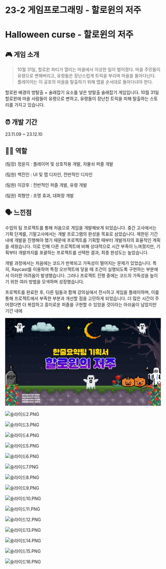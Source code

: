 # 23-2 게임프로그래밍 - 할로윈의 저주

# **Halloween curse - 할로윈의 저주**

## 🎮 게임 소개

> 10월 31일, 할로윈 파티가 열리는 마을에서 이상한 일이 벌어졌다. 마을 주민들이 유령으로 변해버리고, 유령들은 장난스럽게 트릭을 부리며 마을을 돌아다닌다. 플레이어는 이 공포의 마을을 탈출하기 위해 맵을 순서대로 돌아다녀야 한다.
> 

할로윈 배경의 방탈출 + 술래잡기 요소를 넣은 방탈출 술래잡기 게임입니다. 10월 31일 할로윈에 마을 사람들이 유령으로 변하고, 유령들이 장난친 트릭을 피해 탈출하는 스토리를 가지고 있습니다.

## ⏰ 개발 기간

23.11.09 ~ 23.12.10

## 👩‍💻 역할

(팀장) 정윤지 : 플레이어 및 상호작용 개발, 자물쇠 퍼즐 개발

(팀원) 백진인 : UI 및 맵 디자인, 전반적인 디자인

(팀원) 이강후 : 전반적인 퍼즐 개발, 유령 개발

(팀원) 최형안 : 조명 효과, 대화창 개발

## 🗣️ 느낀점

수업의 팀 프로젝트를 통해 처음으로 게임을 개발해보게 되었습니다. 중간 고사에서는 기획 단계를, 기말고사에서는 개발 프로그램의 완성을 목표로 삼았습니다. 제한된 기간 내에 개발을 진행해야 했기 때문에 프로젝트를 기획할 때부터 개발까지의 효율적인 계획을 세웠습니다. 이로 인해 다른 프로젝트에 비해 상대적으로 시간 부족이 느껴졌지만, 기획부터 개발까지를 포괄하는 프로젝트를 선택한 결과, 최종 완성도는 높았습니다. 

개발 과정에서는 처음에는 코드가 반복되고 가독성이 떨어지는 문제가 있었습니다. 특히, Raycast를 이용하여 특정 오브젝트에 닿을 때 조건이 실행되도록 구현하는 부분에서 이러한 어려움이 발생했습니다. 그러나 프로젝트 진행 중에는 코드의 가독성을 높이기 위한 여러 방법을 모색하며 성장했습니다.

프로젝트를 완료한 후, 다른 팀들과 함께 강의실에서 전시하고 게임을 플레이하며, 이를 통해 프로젝트에서 부족한 부분과 개선할 점을 고민하게 되었습니다. 더 많은 시간이 주어졌다면 더 복잡하고 흥미로운 퍼즐을 구현할 수 있었을 것이라는 아쉬움이 남았지만 기간 내에 

![슬라이드1.PNG](https://github.com/Yj621/Halloween-curse/blob/newmain/23-2%20%E1%84%80%E1%85%A6%E1%84%8B%E1%85%B5%E1%86%B7%E1%84%91%E1%85%B3%E1%84%85%E1%85%A9%E1%84%80%E1%85%B3%E1%84%85%E1%85%A2%E1%84%86%E1%85%B5%E1%86%BC%20-%20%E1%84%92%E1%85%A1%E1%86%AF%E1%84%85%E1%85%A9%E1%84%8B%E1%85%B1%E1%86%AB%E1%84%8B%E1%85%B4%20%E1%84%8C%E1%85%A5%E1%84%8C%E1%85%AE/img_00.png)

![슬라이드2.PNG](23-2%20%E1%84%80%E1%85%A6%E1%84%8B%E1%85%B5%E1%86%B7%E1%84%91%E1%85%B3%E1%84%85%E1%85%A9%E1%84%80%E1%85%B3%E1%84%85%E1%85%A2%E1%84%86%E1%85%B5%E1%86%BC%20-%20%E1%84%92%E1%85%A1%E1%86%AF%E1%84%85%E1%85%A9%E1%84%8B%E1%85%B1%E1%86%AB%E1%84%8B%E1%85%B4%20%E1%84%8C%E1%85%A5%E1%84%8C%E1%85%AE%20c3fba4c5e8914328a6949798657e271e/%25EC%258A%25AC%25EB%259D%25BC%25EC%259D%25B4%25EB%2593%259C2.png)

![슬라이드3.PNG](23-2%20%E1%84%80%E1%85%A6%E1%84%8B%E1%85%B5%E1%86%B7%E1%84%91%E1%85%B3%E1%84%85%E1%85%A9%E1%84%80%E1%85%B3%E1%84%85%E1%85%A2%E1%84%86%E1%85%B5%E1%86%BC%20-%20%E1%84%92%E1%85%A1%E1%86%AF%E1%84%85%E1%85%A9%E1%84%8B%E1%85%B1%E1%86%AB%E1%84%8B%E1%85%B4%20%E1%84%8C%E1%85%A5%E1%84%8C%E1%85%AE%20c3fba4c5e8914328a6949798657e271e/%25EC%258A%25AC%25EB%259D%25BC%25EC%259D%25B4%25EB%2593%259C3.png)

![슬라이드4.PNG](23-2%20%E1%84%80%E1%85%A6%E1%84%8B%E1%85%B5%E1%86%B7%E1%84%91%E1%85%B3%E1%84%85%E1%85%A9%E1%84%80%E1%85%B3%E1%84%85%E1%85%A2%E1%84%86%E1%85%B5%E1%86%BC%20-%20%E1%84%92%E1%85%A1%E1%86%AF%E1%84%85%E1%85%A9%E1%84%8B%E1%85%B1%E1%86%AB%E1%84%8B%E1%85%B4%20%E1%84%8C%E1%85%A5%E1%84%8C%E1%85%AE%20c3fba4c5e8914328a6949798657e271e/%25EC%258A%25AC%25EB%259D%25BC%25EC%259D%25B4%25EB%2593%259C4.png)

![슬라이드5.PNG](23-2%20%E1%84%80%E1%85%A6%E1%84%8B%E1%85%B5%E1%86%B7%E1%84%91%E1%85%B3%E1%84%85%E1%85%A9%E1%84%80%E1%85%B3%E1%84%85%E1%85%A2%E1%84%86%E1%85%B5%E1%86%BC%20-%20%E1%84%92%E1%85%A1%E1%86%AF%E1%84%85%E1%85%A9%E1%84%8B%E1%85%B1%E1%86%AB%E1%84%8B%E1%85%B4%20%E1%84%8C%E1%85%A5%E1%84%8C%E1%85%AE%20c3fba4c5e8914328a6949798657e271e/%25EC%258A%25AC%25EB%259D%25BC%25EC%259D%25B4%25EB%2593%259C5.png)

![슬라이드6.PNG](23-2%20%E1%84%80%E1%85%A6%E1%84%8B%E1%85%B5%E1%86%B7%E1%84%91%E1%85%B3%E1%84%85%E1%85%A9%E1%84%80%E1%85%B3%E1%84%85%E1%85%A2%E1%84%86%E1%85%B5%E1%86%BC%20-%20%E1%84%92%E1%85%A1%E1%86%AF%E1%84%85%E1%85%A9%E1%84%8B%E1%85%B1%E1%86%AB%E1%84%8B%E1%85%B4%20%E1%84%8C%E1%85%A5%E1%84%8C%E1%85%AE%20c3fba4c5e8914328a6949798657e271e/%25EC%258A%25AC%25EB%259D%25BC%25EC%259D%25B4%25EB%2593%259C6.png)

![슬라이드7.PNG](23-2%20%E1%84%80%E1%85%A6%E1%84%8B%E1%85%B5%E1%86%B7%E1%84%91%E1%85%B3%E1%84%85%E1%85%A9%E1%84%80%E1%85%B3%E1%84%85%E1%85%A2%E1%84%86%E1%85%B5%E1%86%BC%20-%20%E1%84%92%E1%85%A1%E1%86%AF%E1%84%85%E1%85%A9%E1%84%8B%E1%85%B1%E1%86%AB%E1%84%8B%E1%85%B4%20%E1%84%8C%E1%85%A5%E1%84%8C%E1%85%AE%20c3fba4c5e8914328a6949798657e271e/%25EC%258A%25AC%25EB%259D%25BC%25EC%259D%25B4%25EB%2593%259C7.png)

![슬라이드8.PNG](23-2%20%E1%84%80%E1%85%A6%E1%84%8B%E1%85%B5%E1%86%B7%E1%84%91%E1%85%B3%E1%84%85%E1%85%A9%E1%84%80%E1%85%B3%E1%84%85%E1%85%A2%E1%84%86%E1%85%B5%E1%86%BC%20-%20%E1%84%92%E1%85%A1%E1%86%AF%E1%84%85%E1%85%A9%E1%84%8B%E1%85%B1%E1%86%AB%E1%84%8B%E1%85%B4%20%E1%84%8C%E1%85%A5%E1%84%8C%E1%85%AE%20c3fba4c5e8914328a6949798657e271e/%25EC%258A%25AC%25EB%259D%25BC%25EC%259D%25B4%25EB%2593%259C8.png)

![슬라이드9.PNG](23-2%20%E1%84%80%E1%85%A6%E1%84%8B%E1%85%B5%E1%86%B7%E1%84%91%E1%85%B3%E1%84%85%E1%85%A9%E1%84%80%E1%85%B3%E1%84%85%E1%85%A2%E1%84%86%E1%85%B5%E1%86%BC%20-%20%E1%84%92%E1%85%A1%E1%86%AF%E1%84%85%E1%85%A9%E1%84%8B%E1%85%B1%E1%86%AB%E1%84%8B%E1%85%B4%20%E1%84%8C%E1%85%A5%E1%84%8C%E1%85%AE%20c3fba4c5e8914328a6949798657e271e/%25EC%258A%25AC%25EB%259D%25BC%25EC%259D%25B4%25EB%2593%259C9.png)

![슬라이드10.PNG](23-2%20%E1%84%80%E1%85%A6%E1%84%8B%E1%85%B5%E1%86%B7%E1%84%91%E1%85%B3%E1%84%85%E1%85%A9%E1%84%80%E1%85%B3%E1%84%85%E1%85%A2%E1%84%86%E1%85%B5%E1%86%BC%20-%20%E1%84%92%E1%85%A1%E1%86%AF%E1%84%85%E1%85%A9%E1%84%8B%E1%85%B1%E1%86%AB%E1%84%8B%E1%85%B4%20%E1%84%8C%E1%85%A5%E1%84%8C%E1%85%AE%20c3fba4c5e8914328a6949798657e271e/%25EC%258A%25AC%25EB%259D%25BC%25EC%259D%25B4%25EB%2593%259C10.png)

![슬라이드11.PNG](23-2%20%E1%84%80%E1%85%A6%E1%84%8B%E1%85%B5%E1%86%B7%E1%84%91%E1%85%B3%E1%84%85%E1%85%A9%E1%84%80%E1%85%B3%E1%84%85%E1%85%A2%E1%84%86%E1%85%B5%E1%86%BC%20-%20%E1%84%92%E1%85%A1%E1%86%AF%E1%84%85%E1%85%A9%E1%84%8B%E1%85%B1%E1%86%AB%E1%84%8B%E1%85%B4%20%E1%84%8C%E1%85%A5%E1%84%8C%E1%85%AE%20c3fba4c5e8914328a6949798657e271e/%25EC%258A%25AC%25EB%259D%25BC%25EC%259D%25B4%25EB%2593%259C11.png)

![슬라이드12.PNG](23-2%20%E1%84%80%E1%85%A6%E1%84%8B%E1%85%B5%E1%86%B7%E1%84%91%E1%85%B3%E1%84%85%E1%85%A9%E1%84%80%E1%85%B3%E1%84%85%E1%85%A2%E1%84%86%E1%85%B5%E1%86%BC%20-%20%E1%84%92%E1%85%A1%E1%86%AF%E1%84%85%E1%85%A9%E1%84%8B%E1%85%B1%E1%86%AB%E1%84%8B%E1%85%B4%20%E1%84%8C%E1%85%A5%E1%84%8C%E1%85%AE%20c3fba4c5e8914328a6949798657e271e/%25EC%258A%25AC%25EB%259D%25BC%25EC%259D%25B4%25EB%2593%259C12.png)

![슬라이드13.PNG](23-2%20%E1%84%80%E1%85%A6%E1%84%8B%E1%85%B5%E1%86%B7%E1%84%91%E1%85%B3%E1%84%85%E1%85%A9%E1%84%80%E1%85%B3%E1%84%85%E1%85%A2%E1%84%86%E1%85%B5%E1%86%BC%20-%20%E1%84%92%E1%85%A1%E1%86%AF%E1%84%85%E1%85%A9%E1%84%8B%E1%85%B1%E1%86%AB%E1%84%8B%E1%85%B4%20%E1%84%8C%E1%85%A5%E1%84%8C%E1%85%AE%20c3fba4c5e8914328a6949798657e271e/%25EC%258A%25AC%25EB%259D%25BC%25EC%259D%25B4%25EB%2593%259C13.png)

![슬라이드14.PNG](23-2%20%E1%84%80%E1%85%A6%E1%84%8B%E1%85%B5%E1%86%B7%E1%84%91%E1%85%B3%E1%84%85%E1%85%A9%E1%84%80%E1%85%B3%E1%84%85%E1%85%A2%E1%84%86%E1%85%B5%E1%86%BC%20-%20%E1%84%92%E1%85%A1%E1%86%AF%E1%84%85%E1%85%A9%E1%84%8B%E1%85%B1%E1%86%AB%E1%84%8B%E1%85%B4%20%E1%84%8C%E1%85%A5%E1%84%8C%E1%85%AE%20c3fba4c5e8914328a6949798657e271e/%25EC%258A%25AC%25EB%259D%25BC%25EC%259D%25B4%25EB%2593%259C14.png)

![슬라이드15.PNG](23-2%20%E1%84%80%E1%85%A6%E1%84%8B%E1%85%B5%E1%86%B7%E1%84%91%E1%85%B3%E1%84%85%E1%85%A9%E1%84%80%E1%85%B3%E1%84%85%E1%85%A2%E1%84%86%E1%85%B5%E1%86%BC%20-%20%E1%84%92%E1%85%A1%E1%86%AF%E1%84%85%E1%85%A9%E1%84%8B%E1%85%B1%E1%86%AB%E1%84%8B%E1%85%B4%20%E1%84%8C%E1%85%A5%E1%84%8C%E1%85%AE%20c3fba4c5e8914328a6949798657e271e/%25EC%258A%25AC%25EB%259D%25BC%25EC%259D%25B4%25EB%2593%259C15.png)

![슬라이드16.PNG](23-2%20%E1%84%80%E1%85%A6%E1%84%8B%E1%85%B5%E1%86%B7%E1%84%91%E1%85%B3%E1%84%85%E1%85%A9%E1%84%80%E1%85%B3%E1%84%85%E1%85%A2%E1%84%86%E1%85%B5%E1%86%BC%20-%20%E1%84%92%E1%85%A1%E1%86%AF%E1%84%85%E1%85%A9%E1%84%8B%E1%85%B1%E1%86%AB%E1%84%8B%E1%85%B4%20%E1%84%8C%E1%85%A5%E1%84%8C%E1%85%AE%20c3fba4c5e8914328a6949798657e271e/%25EC%258A%25AC%25EB%259D%25BC%25EC%259D%25B4%25EB%2593%259C16.png)
